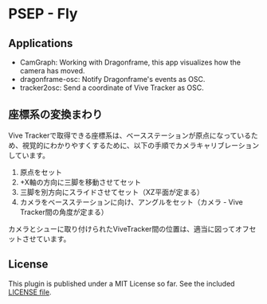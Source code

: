 # PSEP - Fly

## Applications

 - CamGraph: Working with Dragonframe, this app visualizes how the camera has moved.
 - dragonframe-osc: Notify Dragonframe's events as OSC.
 - tracker2osc: Send a coordinate of Vive Tracker as OSC.

## 座標系の変換まわり

Vive Trackerで取得できる座標系は、ベースステーションが原点になっているため、視覚的にわかりやすくするために、以下の手順でカメラキャリブレーションしています。

1. 原点をセット
2. +X軸の方向に三脚を移動させてセット
3. 三脚を別方向にスライドさせてセット（XZ平面が定まる）
4. カメラをベースステーションに向け、アングルをセット（カメラ - Vive Tracker間の角度が定まる）

カメラとシューに取り付けられたViveTracker間の位置は、適当に図ってオフセットさせています。

## License

This plugin is published under a MIT License so far. See the included [LICENSE file](./LICENSE).
